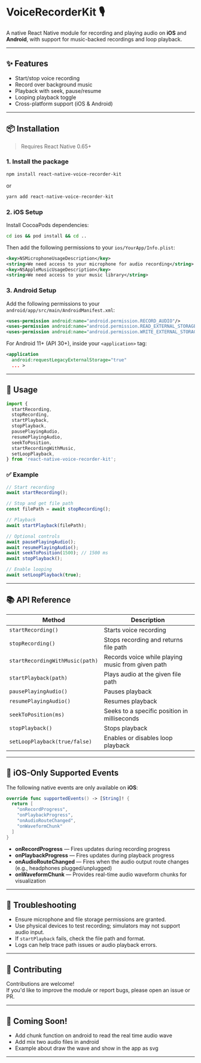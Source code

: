 
# VoiceRecorderKit 🎙️

A native React Native module for recording and playing audio on **iOS** and **Android**, with support for music-backed recordings and loop playback.

---

## ✨ Features

- Start/stop voice recording  
- Record over background music  
- Playback with seek, pause/resume  
- Looping playback toggle  
- Cross-platform support (iOS & Android)

---

## 📦 Installation

> Requires React Native 0.65+

### 1. Install the package

```bash
npm install react-native-voice-recorder-kit
```

or

```bash
yarn add react-native-voice-recorder-kit
```

### 2. iOS Setup

Install CocoaPods dependencies:

```bash
cd ios && pod install && cd ..
```

Then add the following permissions to your `ios/YourApp/Info.plist`:

```xml
<key>NSMicrophoneUsageDescription</key>
<string>We need access to your microphone for audio recording</string>
<key>NSAppleMusicUsageDescription</key>
<string>We need access to your music library</string>
```

### 3. Android Setup

Add the following permissions to your `android/app/src/main/AndroidManifest.xml`:

```xml
<uses-permission android:name="android.permission.RECORD_AUDIO"/>
<uses-permission android:name="android.permission.READ_EXTERNAL_STORAGE"/>
<uses-permission android:name="android.permission.WRITE_EXTERNAL_STORAGE"/>
```

For Android 11+ (API 30+), inside your `<application>` tag:

```xml
<application
  android:requestLegacyExternalStorage="true"
  ... >
```

---

## 📲 Usage

```ts
import {
  startRecording,
  stopRecording,
  startPlayback,
  stopPlayback,
  pausePlayingAudio,
  resumePlayingAudio,
  seekToPosition,
  startRecordingWithMusic,
  setLoopPlayback,
} from 'react-native-voice-recorder-kit';
```

### ✅ Example

```ts
// Start recording
await startRecording();

// Stop and get file path
const filePath = await stopRecording();

// Playback
await startPlayback(filePath);

// Optional controls
await pausePlayingAudio();
await resumePlayingAudio();
await seekToPosition(1500); // 1500 ms
await stopPlayback();

// Enable looping
await setLoopPlayback(true);
```

---

## 📚 API Reference

| Method                               | Description                                         |
|-------------------------------------|-----------------------------------------------------|
| `startRecording()`                  | Starts voice recording                              |
| `stopRecording()`                   | Stops recording and returns file path               |
| `startRecordingWithMusic(path)`    | Records voice while playing music from given path   |
| `startPlayback(path)`              | Plays audio at the given file path                  |
| `pausePlayingAudio()`              | Pauses playback                                     |
| `resumePlayingAudio()`             | Resumes playback                                    |
| `seekToPosition(ms)`               | Seeks to a specific position in milliseconds        |
| `stopPlayback()`                   | Stops playback                                      |
| `setLoopPlayback(true/false)`      | Enables or disables loop playback                   |

---

## 🍏 iOS-Only Supported Events

The following native events are only available on **iOS**:

```swift
override func supportedEvents() -> [String]! {
  return [
    "onRecordProgress",
    "onPlaybackProgress",
    "onAudioRouteChanged",
    "onWaveformChunk"
  ]
}
```

- **onRecordProgress** — Fires updates during recording progress  
- **onPlaybackProgress** — Fires updates during playback progress  
- **onAudioRouteChanged** — Fires when the audio output route changes (e.g., headphones plugged/unplugged)  
- **onWaveformChunk** — Provides real-time audio waveform chunks for visualization  

---

## 🚧 Troubleshooting

- Ensure microphone and file storage permissions are granted.
- Use physical devices to test recording; simulators may not support audio input.
- If `startPlayback` fails, check the file path and format.
- Logs can help trace path issues or audio playback errors.

---

## 📂 Contributing

Contributions are welcome!  
If you'd like to improve the module or report bugs, please open an issue or PR.

---

## 🚀 Coming Soon!

- Add chunk function on android to read the real time audio wave  
- Add mix two audio files in android  
- Example about draw the wave and show in the app as svg

---
